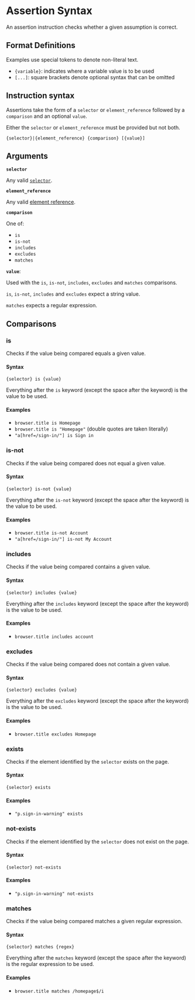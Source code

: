 # Assertion Syntax
An assertion instruction checks whether a given assumption is correct.

## Format Definitions

Examples use special tokens to denote non-literal text. 

- `{variable}`: indicates where a variable value is to be used
- `[...]`: square brackets denote optional syntax that can be omitted

## Instruction syntax

Assertions take the form of a `selector` or `element_reference` followed by a `comparison` and an optional `value`.

Either the `selector` or `element_reference` must be provided but not both.

`{selector}|{element_reference} {comparison} [{value}]`

## Arguments

**`selector`**

Any valid [`selector`](/selector-syntax.md).

**`element_reference`**

Any valid [element reference](/page-model-element-reference-syntax.md).

**`comparison`**

One of:
- `is`
- `is-not`
- `includes`
- `excludes`
- `matches`

**`value`**:

Used with the `is`, `is-not`, `includes`, `excludes` and `matches` comparisons.

`is`, `is-not`, `includes` and `excludes` expect a string value.

`matches` expects a regular expression.

## Comparisons

### is 

Checks if the value being compared equals a given value.

#### Syntax
`{selector} is {value}`

Everything after the `is` keyword (except the space after the keyword) is the value to be used.

#### Examples
- `browser.title is Homepage`
- `browser.title is "Homepage"` (double quotes are taken literally)
- `"a[href=/sign-in/"] is Sign in`

### is-not

Checks if the value being compared does not equal a given value.

#### Syntax
`{selector} is-not {value}`

Everything after the `is-not` keyword (except the space after the keyword) is the value to be used.

#### Examples
- `browser.title is-not Account`
- `"a[href=/sign-in/"] is-not My Account`

### includes

Checks if the value being compared contains a given value.

#### Syntax
`{selector} includes {value}`

Everything after the `includes` keyword (except the space after the keyword) is the value to be used.

#### Examples
- `browser.title includes account`

### excludes

Checks if the value being compared does not contain a given value.

#### Syntax
`{selector} excludes {value}`

Everything after the `excludes` keyword (except the space after the keyword) is the value to be used.

#### Examples
- `browser.title excludes Homepage`

### exists

Checks if the element identified by the `selector` exists on the page.

#### Syntax
`{selector} exists`

#### Examples
- `"p.sign-in-warning" exists`

### not-exists

Checks if the element identified by the `selector` does not exist on the page.

#### Syntax
`{selector} not-exists`

#### Examples
- `"p.sign-in-warning" not-exists`

### matches 

Checks if the value being compared matches a given regular expression.

#### Syntax
`{selector} matches {regex}`

Everything after the `matches` keyword (except the space after the keyword) is the regular expression to be used.

#### Examples
- `browser.title matches /homepage$/i`
